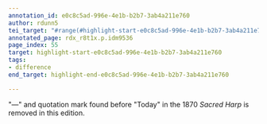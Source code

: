 ```yaml
---
annotation_id: e0c8c5ad-996e-4e1b-b2b7-3ab4a211e760
author: rdunn5
tei_target: "#range(#highlight-start-e0c8c5ad-996e-4e1b-b2b7-3ab4a211e760, #highlight-end-e0c8c5ad-996e-4e1b-b2b7-3ab4a211e760)"
annotated_page: rdx_r8t1x.p.idm9536
page_index: 55
target: highlight-start-e0c8c5ad-996e-4e1b-b2b7-3ab4a211e760
tags:
- difference
end_target: highlight-end-e0c8c5ad-996e-4e1b-b2b7-3ab4a211e760

---
```

"—" and quotation mark found before "Today" in the 1870 *Sacred Harp* is removed in this edition. 